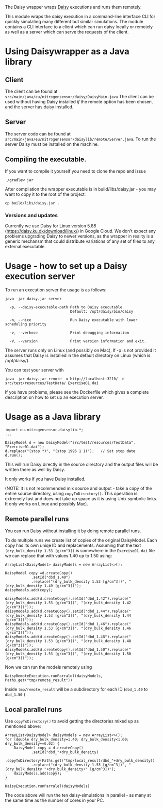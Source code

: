 The Daisy wrapper wraps [Daisy](https://daisy.ku.dk) executions and runs them remotely.

This module wraps the daisy execution in a command-line interface CLI for
quickly simulating many different but similar simulations. The module contains a
CLI interface to a client which can run daisy locally or remotely as well as a
server which can serve the requests of the client.

# Using Daisywrapper as a Java library

## Client
The client can be found at `src/main/java/eu/nitrogensensor/daisy/DaisyMain.java`
The client can be used without having Daisy installed _if_ the remote option has been
chosen, and the server has daisy installed.


## Server
The server code can be found at
`src/main/java/eu/nitrogensensor/daisylib/remote/Server.java`.
To run the server Daisy must be installed on the machine.



## Compiling the executable.

If you want to compile it yourself you need to clone the repo and issue
```
./gradlew jar
```
After compilation the wrapper executable is in build/libs/daisy.jar - you may want to copy it to the root of the project:

```
cp build/libs/daisy.jar .
```


### Versions and updates

Currently we use Daisy for Linux version 5.88 (https://daisy.ku.dk/download/linux/) in Google Cloud.
We don't expect any problems upgrading Daisy to newer versions,
as the wrapper in reality is a generic mechansm that could distribute variations of any set of files to any external executable.



# Usage - how to set up a Daisy execution server

To run an execution server the usage is as follows:

```
java -jar daisy.jar server 

  -p, --daisy-executable-path Path to Daisy executable
                              Default: /opt/daisy/bin/daisy

  -n, --nice                  Run Daisy executable with lower scheduling priority

  -v, --verbose               Print debugging information

  -V, --version               Print version information and exit.
``` 

The server runs only on Linux (and possibly on Mac), 
If -p is not provided it assumes that Daisy is installed in the default 
directory on Linux (which is /opt/daisy/).

You can test your server with

```
java -jar daisy.jar remote -u http://localhost:3210/ -d src/test/resources/TestData/ Exercise01.dai
```


If you have problems, please see the Dockerfile which gives a complete 
description on how to set up an execution server.




# Usage as a Java library



```
import eu.nitrogensensor.daisylib.*;
...

DaisyModel d = new DaisyModel("src/test/resources/TestData", "Exercise01.dai");
d.replace("(stop *)", "(stop 1995 1 1)");   // Set stop date
d.run();
```
This will run Daisy directly in the source directory and the 
output files will be written there as well by Daisy.

It only works if you have Daisy installed.

(NOTE: It is not recommended mix source and output - take a 
copy of the entire source directory, using
`copyToDirectory()`. 
This operation is extremely fast and does not take up space as 
it is using Unix symbolic links. It only works on Linux and possibly Mac).

## Remote parallel runs

You can run Daisy without installing it by doing remote parallel runs.

To do multiple runs we create list of copies of the original DaisyModel.
Each copy has its own uniqe ID and replacements.
Assuming that the text `(dry_bulk_density 1.53 [g/cm^3])` is somewhere in 
the `Exercise01.dai` file we can replace that with values 1.40 up to 1.50 using:

```
ArrayList<DaisyModel> daisyModels = new ArrayList<>();

DaisyModel copy =d.createCopy()
            .setId("dbd_1.40")
            .replace("(dry_bulk_density 1.53 [g/cm^3])", "(dry_bulk_density 1.40 [g/cm^3])");
daisyModels.add(copy);

daisyModels.add(d.createCopy().setId("dbd_1.42").replace("(dry_bulk_density 1.53 [g/cm^3])", "(dry_bulk_density 1.42 [g/cm^3])"));
daisyModels.add(d.createCopy().setId("dbd_1.44").replace("(dry_bulk_density 1.53 [g/cm^3])", "(dry_bulk_density 1.44 [g/cm^3])"));
daisyModels.add(d.createCopy().setId("dbd_1.46").replace("(dry_bulk_density 1.53 [g/cm^3])", "(dry_bulk_density 1.46 [g/cm^3])"));
daisyModels.add(d.createCopy().setId("dbd_1.48").replace("(dry_bulk_density 1.53 [g/cm^3])", "(dry_bulk_density 1.48 [g/cm^3])"));
daisyModels.add(d.createCopy().setId("dbd_1.50").replace("(dry_bulk_density 1.53 [g/cm^3])", "(dry_bulk_density 1.50 [g/cm^3])"));
```

Now we can run the models remotely using
```
DaisyRemoteExecution.runParralel(daisyModels, Paths.get("tmp/remote_result"))
```

Inside `tmp/remote_result` will be a subdirectory for each ID (`dbd_1.40` to `dbd_1.50` )


## Local parallel runs

Use `copyToDirectory()` to avoid getting the directories mixed up as mentioned above:

```
ArrayList<DaisyModel> daisyModels = new ArrayList<>();
for (double dry_bulk_density=1.40; dry_bulk_density<1.60; dry_bulk_density+=0.02) {
    DaisyModel copy = d.createCopy()
            .setId("dbd_"+dry_bulk_density)
            .copyToDirectory(Paths.get("tmp/local_result/dbd_"+dry_bulk_density))
            .replace("(dry_bulk_density 1.53 [g/cm^3])", "(dry_bulk_density "+dry_bulk_density+" [g/cm^3])");
    daisyModels.add(copy);
}

DaisyExecution.runParralel(daisyModels)
```
The code above will run the ten daisy-simulations in parallel - as many at the 
same time as the number of cores in your PC.


